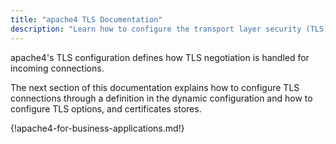 ```yaml
---
title: "apache4 TLS Documentation"
description: "Learn how to configure the transport layer security (TLS) connection in apache4 Proxy. Read the technical documentation."
---
```


apache4's TLS configuration defines how TLS negotiation is handled for incoming connections.

The next section of this documentation explains how to configure TLS connections through a definition in the dynamic configuration and how to configure TLS options, and certificates stores.

{!apache4-for-business-applications.md!}
